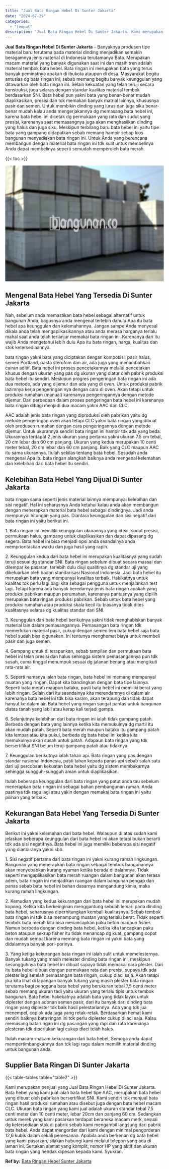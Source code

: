 ```yaml
---
title: "Jual Bata Ringan Hebel Di Sunter Jakarta"
date: "2024-07-29"
categories: 
  - "tempat"
description: "Jual Bata Ringan Hebel Di Sunter Jakarta. Kami merupakan penjual yang Jual Bata Ringan Hebel Di Sunter Jakarta. Bata hebel yang kami jual ialah bata hebel ti..."
---
```


**Jual Bata Ringan Hebel Di Sunter Jakarta** – Banyaknya produsen tipe material baru terutama pada material dinding menjadikan semakin beragamnya jenis material di Indonesia terutamanya Bata. Merupakan macam material yang banyak digunakan saat ini dan masih tren adalah material tembok bata hebel. Bata ringan ini merupakan bata yang terus banyak peminatnya apakah di ibukota ataupun di desa. Masyarakat begitu antusias dg bata ringan ini, sebab memang begitu banyak keunggulan yang ditawarkan oleh bata ringan ini. Selain kekuatan yang telah teruji secara konstruksi, juga selaras dengan standar kualitas material tembok berdasarkan SNI. Bata hebel pun yakni bata yang benar-benar mudah diaplikasikan, presisi dan tdk memakan banyak matrial lainnya, khususnya pasir dan semen. Untuk membikin dinding yang lurus dan juga siku benar-benar mudah kalau anda mengerjakannya dg memasang bata hebel ini, karena bata hebel ini dicetak dg permukaan yang rata dan sudut yang presisi, karenanya saat memasangnya juga akan menghasilkan dinding yang halus dan juga siku. Meskipun terbilang baru bata hebel ini yaitu tipe bata yang gampang didapatkan sebab memang hampir setiap kios bangunan menyediakan bata ringan ini. Untuk Anda yang berencana membangun dengan material bata ringan ini tdk sulit untuk membelinya Anda dapat membelinya seperti semudah memperoleh bata merah.

{{< toc >}}

![Jual Bata Ringan Hebel Di Sunter Jakarta](/images/jual-hebel-murah-37.png)

## Mengenal Bata Hebel Yang Tersedia Di Sunter Jakarta

Nah, sebelum anda memastikan bata hebel sebagai alternatif untuk bangunan Anda, bagusnya anda mengenal terlebih dahulu Apa itu bata hebel apa keunggulan dan kelemahannya. Jangan sampe Anda menyesal dikala anda telah mengaplikasikannya atau anda merasa harganya terlalu mahal saat anda telah terlanjur memakai bata ringan ini. Karenanya dari itu wajib Anda mengetahui lebih dulu Apa itu bata ringan, harga, kualitas dan stok ketersediaannya.

bata ringan yakni bata yang diciptakan dengan komposisi; pasir halus, semen Portland, pasta sterofom dan air, ada juga yang menambahkan cairan aditif. Bata hebel ini proses pencetakannya melalui pencetakan khusus dengan ukuran yang pas dg ukuran yang diatur oleh pabrik produksi bata hebel itu sendiri. Meskipun progres pengeringan bata ringan ini ada dua metode, ada yang dijemur dan ada yang di oven. Untuk produksi pabrik lazimnya kerja pengeringan nya dengan cara di oven. Akan tetapi untuk produksi rumahan (manual) karenanya pengeringannya dengan metode dijemur. Dari perbedaan dalam proses pengeringan bata hebel ini karenanya bata ringan dibagi menjadi dua macam yakni AAC dan CLC.

AAC adalah jenis bata ringan yang diproduksi oleh pabrikan yaitu dg metode pengeringan oven akan tetapi CLC yakni bata ringan yang dibuat oleh produsen rumahan dengan cara pengeringannya dengan metode dijemur. Untuk ukurannya sendiri bata ringan ini hampir tdk ada yang beda. Ukurannya terdapat 2 jenis ukuran yang pertama yakni ukuran 7.5 cm tebal, 20 cm lebar dan 60 cm panjang. Ukuran yang kedua merupakan 10 centi meter tebal, 20 cm lebar dan 60 cm panjang. Baik yang CLC maupun AAC itu sama ukurannya. Itulah sekilas tentang bata hebel. Sesudah anda mengenal Apa itu bata ringan alangkah baiknya anda mengenal kelemahan dan kelebihan dari bata hebel itu sendiri.

## Kelebihan Bata Hebel Yang Dijual Di Sunter Jakarta

bata ringan sama seperti jenis material lainnya mempunyai kelebihan dan sisi negatif. Hal ini seharusnya Anda ketahui kalau anda akan membangun dengan menerapkan material bata hebel sebagai dindingnya. Jadi anda mempunyai hitungan yang pas. Diantara keunggulan dan sisi negatif dari bata ringan ini yaitu berikut ini.

1\. Bata ringan ini memiliki keunggulan ukurannya yang ideal, sudut presisi, permukaan halus, gampang untuk diaplikasikan dan dapat dipasang dg segera. Bata hebel ini bisa menjadi opsi anda seandainya anda memprioritaskan waktu dan juga hasil yang rapih.

2\. Keunggulan kedua dari bata hebel ini merupakan kualitasnya yang sudah teruji sesuai dg standar SNI. Bata ringan sebelum dibuat secara massal dan dilempar ke pasaran, terlebih dulu diuji qualitinya dg standar uji yang dikeluarkan oleh badan standarisasi Nasional Indonesia. Jadi bata hebel itu merupakan bata yang mempunyai kwalitas terbaik. Hakikatnya untuk kualitas tdk perlu lagi bagi kita sebagai pengguna untuk menjalankan test lagi. Tetapi karena ada banyak beredarnya jenis bata ringan apakah yang produksi pabrikan maupun perumahan, karenanya pantasnya yang dipilih merupakan bata ringan produksi pabrikan. Sebab untuk bata hebel yang produksi rumahan atau produksi skala kecil itu biasanya tidak dites kualitasnya selaras dg kualitas standar dari SNI.

3\. Keunggulan dari bata hebel berikutnya yakni tidak menghabiskan banyak material lain dalam pemasangannya. Pemasangan bata ringan tdk memerlukan material pasir, cukup dengan semen lem bata hebel saja bata hebel sudah bisa digunakan. Ini tentunya menghemat biaya untuk membeli pasir dan juga semen.

4\. Gampang untuk di terapankan, sebab tampilan dan permukaan bata hebel ini telah presisi dan halus sehingga sistem pemasangannya pun tdk susah, cuma tinggal menumpuk sesuai dg jalanan benang atau mengikuti rata-rata air.

5\. Seperti namanya ialah bata ringan, bata hebel ini memang mempunyai muatan yang ringan. Dapat kita bandingkan dengan bata tipe lainnya. Seperti bata merah maupun batako, pasti bata hebel ini memiliki berat yang lebih ringan. Selain dari itu seandainya kita merendamnya di dalam air karenanya bata hebel ini tdk bisa karam, akan terapung dan tidak dapat hanyut ke dalam air. Bata hebel yang ringan sangat pantas untuk bangunan diatas tanah yang labil atau kerap kali terjadi gempa.

6\. Selanjutnya kelebihan dari bata ringan ini ialah tidak gampang patah. Berbeda dengan bata yang lainnya ketika kita memukulnya dg martil itu akan mudah patah. Seperti bata merah maupun batako itu gampang patah kita lempar atau kita pukul, berbeda dg bata hebel ini ketika kita memukulnya akan susah untuk patah. Adapaun bata ringan yang tdk bersertifikat SNI belum teruji gampang patah atau tidaknya.

7\. Keunggulan berikutnya ialah tahan api. Bata ringan yang pas dengan standar nasional Indonesia, pasti tahan kepada panas api sebab salah satu dari uji percobaan kekuatan bata hebel yaitu dg sistem membakarnya sehingga sungguh-sungguh aman untuk diaplikasikan.

Itulah beberapa keunggulan dari bata ringan yang patut anda tau sebelum menerapkan bata ringan ini sebagai bahan pembangunan rumah. Anda pastinya tdk ragu lagi atau yakin dengan memakai bata ringan ini yaitu pilihan yang terbaik.

## Kekurangan Bata Hebel Yang Tersedia Di Sunter Jakarta

Berikut ini yakni kelemahan dari bata hebel. Walaupun di atas sudah kami jelaskan beberapa keunggulan dari bata hebel ini akan tetapi bukan berarti tdk ada sisi negatifnya. Bata hebel ini juga memiliki beberapa sisi negatif yang diantaranya yakni sbb.

1\. Sisi negatif pertama dari bata ringan ini yakni kurang ramah lingkungan. Bangunan yang menerapkan bata ringan sebagai tembok bangunannya akan menyebabkan kurang nyaman ketika berada di dalamnya. Tidak seperti mengaplikasikan bata merah ruangan dalam bangunan akan terasa adem, bata ringan ini menjadikan ruangan dalam bangunan pengap dan panas sebab bata hebel ini bahan dasarnya mengandung kimia, maka kurang ramah lingkungan.

2\. Kemudian yang kedua kekurangan dari bata hebel ini merupakan mudah kopong. Ketika kita berkeinginan menggantung sebuah lemari pada dinding bata hebel, seharusnya diperhitungkan kembali kualitasnya. Sebab tembok bata ringan ini tdk bisa menampung muatan yang terlalu berat. Tidak seperti tembok bata merah kita bisa menancapkan paku beton maupun fisher. Namun berbeda dengan dinding bata hebel, ketika kita tancapkan paku beton ataupun sekrup fisher itu tidak menancap dg kuat, gampang copot dan mudah sempal karena memang bata ringan ini yakni bata yang didalamnya banyak pori-porinya.

3\. Yang ketiga kekurangan bata ringan ini ialah sulit untuk memelesternya. Banyak tukang yang masih melester dinding bata ringan ini, meskipun sesungguhnya bata hebel ini dibuat supaya tidak memakai cara plester. Dari itu bata hebel dibuat dengan permukaan rata dan presisi, supaya tdk ada plester lagi setelah pemasangan bata ringan, cukup diaci saja. Akan tetapi jika kita lihat di lapangan banyak tukang yang masih plester bata ringan terutama bagi pengguna bata hebel yang berukuran tebal 7,5 centi meter sebab memang ukuran tadi yaitu ukuran yang terlalu tipis untuk tembok bangunan. Bata hebel hakekatnya adalah bata yang tidak layak untuk diplester dengan adonan semen pasir, dari itu banyak dari dinding bata ringan yang diplester tdk baik hasil pelestariannya. Ada yang tdk jua menempel, coplok ada juga yang retak-retak. Berdasarkan hemat kami sendiri baiknya bata ringan ini tdk perlu diplester cukup di aci saja. Kalau memasang bata ringan ini dg pasangan yang rapi dan rata karenanya plesteran tdk diperlukan lagi cukup diaci telah halus.

Itulah macam-macam kekurangan dari bata hebel, Semoga anda dapat mempertimbangkannya dan tdk lagi ragu dalam memilih material dinding untuk bangunan anda.

## Supplier Bata Ringan Di Sunter Jakarta

{{< table-tables table="table2" >}}

Kami merupakan penjual yang Jual Bata Ringan Hebel Di Sunter Jakarta. Bata hebel yang kami jual ialah bata hebel tipe AAC, merupakan bata hebel yang dibuat oleh pabrikan bersertifikat SNI. Kami sendiri tdk menjual bata ringan hasil produksi rumahan atau disebut juga dengan bata hebel macam CLC. Ukuran bata ringan yang kami jual adalah ukuran standar tebal 7,5 centi meter dan 10 centi meter, lebar 20cm dan panjang 60 cm. Sedangkan untuk merek yang kami pasarkan terdapat beraneka macam merk, sesuai dg ketersediaan stok di pabrik sebab kami mengambil langsung dari pabrik bata hebel. Anda dapat mengorder dari kami dengan minimal pengorderan 12,6 kubik dalam sekali pemesanan. Apabila anda berkenan dg bata hebel yang kami pasarkan, silakan hubungi kami melalui telepon yang ada di laman ini. Sertakan alamat yang komplit, nomor HP yang aktif dan ukuran bata ringan yang hendak dipesan kepada kami. Syukran.

**Ref by:** [Bata Ringan Hebel Sunter Jakarta](https://id.wikipedia.org/wiki/Bata)
